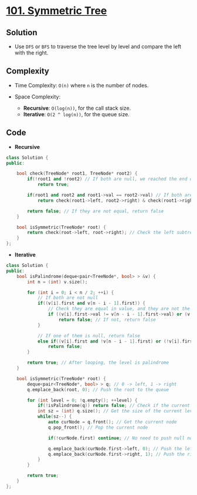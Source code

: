 # [101. Symmetric Tree](https://leetcode.com/problems/symmetric-tree/)

## Solution
- Use `DFS` or `BFS` to traverse the tree level by level and compare the left with the right.
## Complexity
- Time Complexity: `O(n)` where `n` is the number of nodes.

- Space Complexity:
    - **Recursive**: `O(log(n))`, for the call stack size.
    - **Iterative**: `O(2 ^ log(n))`, for the queue size.
## Code
- **Recursive**
``` cpp
class Solution {
public:

    bool check(TreeNode* root1, TreeNode* root2) {
        if(!root1 and !root2) // If both are null, we reached the end of the tree
            return true;

        if(root1 and root2 and root1->val == root2->val) // If both are not null, check if they are equal
            return check(root1->left, root2->right) & check(root1->right, root2->left); // Then, check the left subtree and the right subtree

        return false; // If they are not equal, return false
    }

    bool isSymmetric(TreeNode* root) {
        return check(root->left, root->right); // Check the left subtree and the right subtree
    }
};
```
- **Iterative**
``` cpp
class Solution {
public:
    bool isPalindrome(deque<pair<TreeNode*, bool> > &v) {
        int n = (int) v.size();

        for (int i = 0; i < n / 2; ++i) {
            // If both are not null
            if((v[i].first and v[n - i - 1].first)) {
                // Check they are equal in value, and they are not the same side
                if ((v[i].first->val != v[n - i - 1].first->val) or (v[i].second != 1 - v[n - i - 1].second))
                    return false; // If not, return false
            }

            // If one of them is null, return false
            else if((v[i].first and !v[n - i - 1].first) or (!v[i].first and v[n - i - 1].first))
                return false;
        }

        return true; // After looping, the level is palindrome
    }

    bool isSymmetric(TreeNode* root) {
        deque<pair<TreeNode*, bool> > q; // 0 -> left, 1 -> right
        q.emplace_back(root, 0); // Push the root to the queue

        for (int level = 0; !q.empty(); ++level) {
            if(!isPalindrome(q)) return false; // Check if the current level is a palindrome, so it is symmetric
            int sz = (int) q.size(); // Get the size of the current level
            while(sz--) {
                auto curNode = q.front(); // Get the current node
                q.pop_front(); // Pop the current node

                if(!curNode.first) continue; // No need to push null nodes

                q.emplace_back(curNode.first->left, 0); // Push the left child
                q.emplace_back(curNode.first->right, 1); // Push the right child
            }
        }

        return true;
    }
};
```